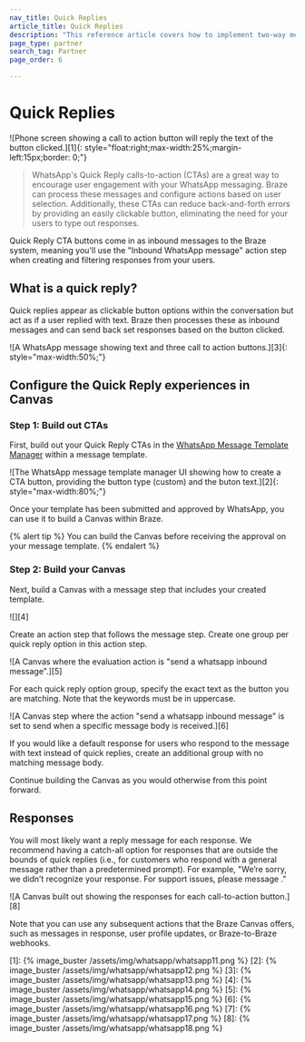 ```yaml
---
nav_title: Quick Replies
article_title: Quick Replies
description: "This reference article covers how to implement two-way messaging in Canvas using WhatsApp quick replies."
page_type: partner
search_tag: Partner
page_order: 6

---
```


# Quick Replies

![Phone screen showing a call to action button will reply the text of the button clicked.][1]{: style="float:right;max-width:25%;margin-left:15px;border: 0;"}

> WhatsApp's Quick Reply calls-to-action (CTAs) are a great way to encourage user engagement with your WhatsApp messaging. Braze can process these messages and configure actions based on user selection. Additionally, these CTAs can reduce back-and-forth errors by providing an easily clickable button, eliminating the need for your users to type out responses.

Quick Reply CTA buttons come in as inbound messages to the Braze system, meaning you'll use the "Inbound WhatsApp message" action step when creating and filtering responses from your users. 

## What is a quick reply?

Quick replies appear as clickable button options within the conversation but act as if a user replied with text. Braze then processes these as inbound messages and can send back set responses based on the button clicked.

![A WhatsApp message showing text and three call to action buttons.][3]{: style="max-width:50%;"}

## Configure the Quick Reply experiences in Canvas

### Step 1: Build out CTAs

First, build out your Quick Reply CTAs in the [WhatsApp Message Template Manager](https://business.facebook.com/wa/manage/message-templates/) within a message template. 

![The WhatsApp message template manager UI showing how to create a CTA button, providing the button type (custom) and the buton text.][2]{: style="max-width:80%;"}

Once your template has been submitted and approved by WhatsApp, you can use it to build a Canvas within Braze. 

{% alert tip %}
You can build the Canvas before receiving the approval on your message template. 
{% endalert %}

### Step 2: Build your Canvas

Next, build a Canvas with a message step that includes your created template. 

![][4]

Create an action step that follows the message step. Create one group per quick reply option in this action step.

![A Canvas where the evaluation action is "send a whatsapp inbound message".][5]

For each quick reply option group, specify the exact text as the button you are matching. Note that the keywords must be in uppercase. 

![A Canvas step where the action "send a whatsapp inbound message" is set to send when a specific message body is received.][6]

If you would like a default response for users who respond to the message with text instead of quick replies, create an additional group with no matching message body.

Continue building the Canvas as you would otherwise from this point forward.

## Responses

You will most likely want a reply message for each response. We recommend having a catch-all option for responses that are outside the bounds of quick replies (i.e., for customers who respond with a general message rather than a predetermined prompt). For example, "We’re sorry, we didn’t recognize your response. For support issues, please message <support channel>."

![A Canvas built out showing the responses for each call-to-action button.][8]

Note that you can use any subsequent actions that the Braze Canvas offers, such as messages in response, user profile updates, or Braze-to-Braze webhooks. 

[1]: {% image_buster /assets/img/whatsapp/whatsapp11.png %} 
[2]: {% image_buster /assets/img/whatsapp/whatsapp12.png %} 
[3]: {% image_buster /assets/img/whatsapp/whatsapp13.png %} 
[4]: {% image_buster /assets/img/whatsapp/whatsapp14.png %} 
[5]: {% image_buster /assets/img/whatsapp/whatsapp15.png %} 
[6]: {% image_buster /assets/img/whatsapp/whatsapp16.png %} 
[7]: {% image_buster /assets/img/whatsapp/whatsapp17.png %} 
[8]: {% image_buster /assets/img/whatsapp/whatsapp18.png %} 